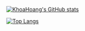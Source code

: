 [![KhoaHoang's GitHub stats](https://github-readme-stats.vercel.app/api?username=ehoang0106&show_icons=true&theme=tokyonight&hide_rank=true)](https://github.com/ehoang0106)

[![Top Langs](https://github-readme-stats.vercel.app/api/top-langs/?username=ehoang0106&theme=tokyonight&layout=compact&exclude_repo=qqjztr)](https://github.com/ehoang0106)

